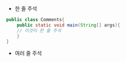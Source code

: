 
- 한 줄 주석
``` java
public class Comments{
	public static void main(String[] args){
	// 이것이 한 줄 주석
	}
}
```
- 여러 줄 주석 
```java

```